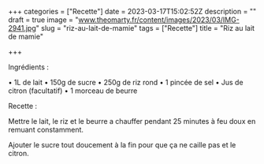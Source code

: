 +++
categories = ["Recette"]
date = 2023-03-17T15:02:52Z
description = ""
draft = true
image = "www.theomarty.fr/content/images/2023/03/IMG-2941.jpg"
slug = "riz-au-lait-de-mamie"
tags = ["Recette"]
title = "Riz au lait de mamie"

+++


Ingrédients :

• 1L de lait
• 150g de sucre
• 250g de riz rond
• 1 pincée de sel
• Jus de citron (facultatif)
• 1 morceau de beurre

Recette :

Mettre le lait, le riz et le beurre a chauffer pendant 25 minutes à feu doux en remuant constamment.

Ajouter le sucre tout doucement à la fin pour que ça ne caille pas et le citron.